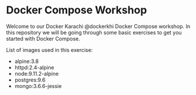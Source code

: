 # Docker Compose Workshop

Welcome to our Docker Karachi @dockerkhi Docker Compose workshop. In this repository we will be going through some basic exercises to get you started with Docker Compose.

List of images used in this exercise:
- alpine:3.8
- httpd:2.4-alpine
- node:9.11.2-alpine
- postgres:9.6
- mongo:3.6.6-jessie


